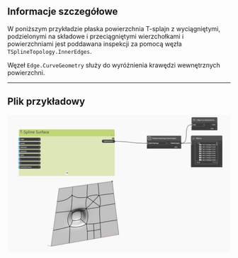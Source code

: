 ## Informacje szczegółowe
W poniższym przykładzie płaska powierzchnia T-splajn z wyciągniętymi, podzielonymi na składowe i przeciągniętymi wierzchołkami i powierzchniami jest poddawana inspekcji za pomocą węzła `TSplineTopology.InnerEdges`.

Węzeł `Edge.CurveGeometry` służy do wyróżnienia krawędzi wewnętrznych powierzchni.

___
## Plik przykładowy

![TSplineTopology.InnerEdges](./Autodesk.DesignScript.Geometry.TSpline.TSplineTopology.InnerEdges_img.jpg)
